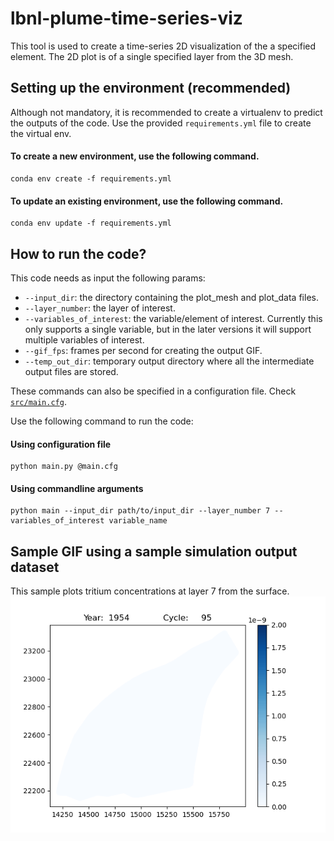 # lbnl-plume-time-series-viz

This tool is used to create a time-series 2D visualization of the a specified element.
The 2D plot is of a single specified layer from the 3D mesh.

## Setting up the environment (recommended)
Although not mandatory, it is recommended to create a virtualenv to predict the outputs of the code.
Use the provided `requirements.yml` file to create the virtual env.

#### To create a new environment, use the following command.
```
conda env create -f requirements.yml
```

#### To update an existing environment, use the following command.
```
conda env update -f requirements.yml
```


## How to run the code?
This code needs as input the following params:
- `--input_dir`: the directory containing the plot_mesh and plot_data files.
- `--layer_number`: the layer of interest.
- `--variables_of_interest`: the variable/element of interest. Currently this only supports a single variable, but in the later versions it will support multiple variables of interest.
- `--gif_fps`: frames per second for creating the output GIF.
- `--temp_out_dir`: temporary output directory where all the intermediate output files are stored.

These commands can also be specified in a configuration file. Check [`src/main.cfg`](src/main.cfg).

Use the following command to run the code:
#### Using configuration file
```
python main.py @main.cfg
```


#### Using commandline arguments
```
python main --input_dir path/to/input_dir --layer_number 7 --variables_of_interest variable_name
```

## Sample GIF using a sample simulation output dataset
This sample plots tritium concentrations at layer 7 from the surface.
![Layer 7 GIF](layer_7_cycles.gif)


